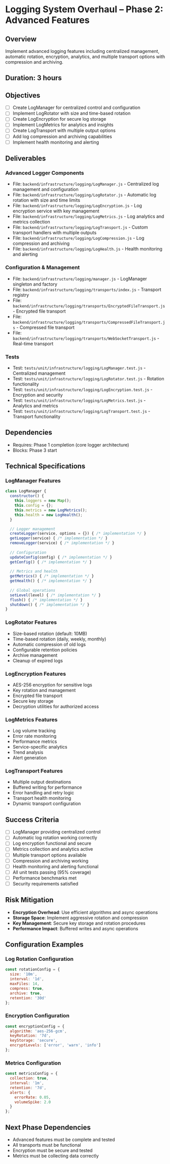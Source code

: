 # Logging System Overhaul – Phase 2: Advanced Features

## Overview
Implement advanced logging features including centralized management, automatic rotation, encryption, analytics, and multiple transport options with compression and archiving.

## Duration: 3 hours

## Objectives
- [ ] Create LogManager for centralized control and configuration
- [ ] Implement LogRotator with size and time-based rotation
- [ ] Create LogEncryption for secure log storage
- [ ] Implement LogMetrics for analytics and insights
- [ ] Create LogTransport with multiple output options
- [ ] Add log compression and archiving capabilities
- [ ] Implement health monitoring and alerting

## Deliverables

### Advanced Logger Components
- File: `backend/infrastructure/logging/LogManager.js` - Centralized log management and configuration
- File: `backend/infrastructure/logging/LogRotator.js` - Automatic log rotation with size and time limits
- File: `backend/infrastructure/logging/LogEncryption.js` - Log encryption service with key management
- File: `backend/infrastructure/logging/LogMetrics.js` - Log analytics and metrics collection
- File: `backend/infrastructure/logging/LogTransport.js` - Custom transport handlers with multiple outputs
- File: `backend/infrastructure/logging/LogCompression.js` - Log compression and archiving
- File: `backend/infrastructure/logging/LogHealth.js` - Health monitoring and alerting

### Configuration & Management
- File: `backend/infrastructure/logging/manager.js` - LogManager singleton and factory
- File: `backend/infrastructure/logging/transports/index.js` - Transport registry
- File: `backend/infrastructure/logging/transports/EncryptedFileTransport.js` - Encrypted file transport
- File: `backend/infrastructure/logging/transports/CompressedFileTransport.js` - Compressed file transport
- File: `backend/infrastructure/logging/transports/WebSocketTransport.js` - Real-time transport

### Tests
- Test: `tests/unit/infrastructure/logging/LogManager.test.js` - Centralized management
- Test: `tests/unit/infrastructure/logging/LogRotator.test.js` - Rotation functionality
- Test: `tests/unit/infrastructure/logging/LogEncryption.test.js` - Encryption and security
- Test: `tests/unit/infrastructure/logging/LogMetrics.test.js` - Analytics and metrics
- Test: `tests/unit/infrastructure/logging/LogTransport.test.js` - Transport functionality

## Dependencies
- Requires: Phase 1 completion (core logger architecture)
- Blocks: Phase 3 start

## Technical Specifications

### LogManager Features
```javascript
class LogManager {
  constructor() {
    this.loggers = new Map();
    this.config = {};
    this.metrics = new LogMetrics();
    this.health = new LogHealth();
  }

  // Logger management
  createLogger(service, options = {}) { /* implementation */ }
  getLogger(service) { /* implementation */ }
  removeLogger(service) { /* implementation */ }
  
  // Configuration
  updateConfig(config) { /* implementation */ }
  getConfig() { /* implementation */ }
  
  // Metrics and health
  getMetrics() { /* implementation */ }
  getHealth() { /* implementation */ }
  
  // Global operations
  setLevel(level) { /* implementation */ }
  flush() { /* implementation */ }
  shutdown() { /* implementation */ }
}
```

### LogRotator Features
- Size-based rotation (default: 10MB)
- Time-based rotation (daily, weekly, monthly)
- Automatic compression of old logs
- Configurable retention policies
- Archive management
- Cleanup of expired logs

### LogEncryption Features
- AES-256 encryption for sensitive logs
- Key rotation and management
- Encrypted file transport
- Secure key storage
- Decryption utilities for authorized access

### LogMetrics Features
- Log volume tracking
- Error rate monitoring
- Performance metrics
- Service-specific analytics
- Trend analysis
- Alert generation

### LogTransport Features
- Multiple output destinations
- Buffered writing for performance
- Error handling and retry logic
- Transport health monitoring
- Dynamic transport configuration

## Success Criteria
- [ ] LogManager providing centralized control
- [ ] Automatic log rotation working correctly
- [ ] Log encryption functional and secure
- [ ] Metrics collection and analytics active
- [ ] Multiple transport options available
- [ ] Compression and archiving working
- [ ] Health monitoring and alerting functional
- [ ] All unit tests passing (95% coverage)
- [ ] Performance benchmarks met
- [ ] Security requirements satisfied

## Risk Mitigation
- **Encryption Overhead**: Use efficient algorithms and async operations
- **Storage Space**: Implement aggressive rotation and compression
- **Key Management**: Secure key storage and rotation procedures
- **Performance Impact**: Buffered writes and async operations

## Configuration Examples

### Log Rotation Configuration
```javascript
const rotationConfig = {
  size: '10m',
  interval: '1d',
  maxFiles: 14,
  compress: true,
  archive: true,
  retention: '30d'
};
```

### Encryption Configuration
```javascript
const encryptionConfig = {
  algorithm: 'aes-256-gcm',
  keyRotation: '7d',
  keyStorage: 'secure',
  encryptLevels: ['error', 'warn', 'info']
};
```

### Metrics Configuration
```javascript
const metricsConfig = {
  collection: true,
  interval: '1m',
  retention: '7d',
  alerts: {
    errorRate: 0.05,
    volumeSpike: 2.0
  }
};
```

## Next Phase Dependencies
- Advanced features must be complete and tested
- All transports must be functional
- Encryption must be secure and tested
- Metrics must be collecting data correctly 